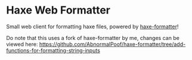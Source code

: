 # Haxe Web Formatter
Small web client for formatting haxe files, powered by [haxe-formatter](https://github.com/HaxeCheckstyle/haxe-formatter)!

Do note that this uses a fork of haxe-formatter by me, changes can be viewed here: https://github.com/AbnormalPoof/haxe-formatter/tree/add-functions-for-formatting-string-inputs